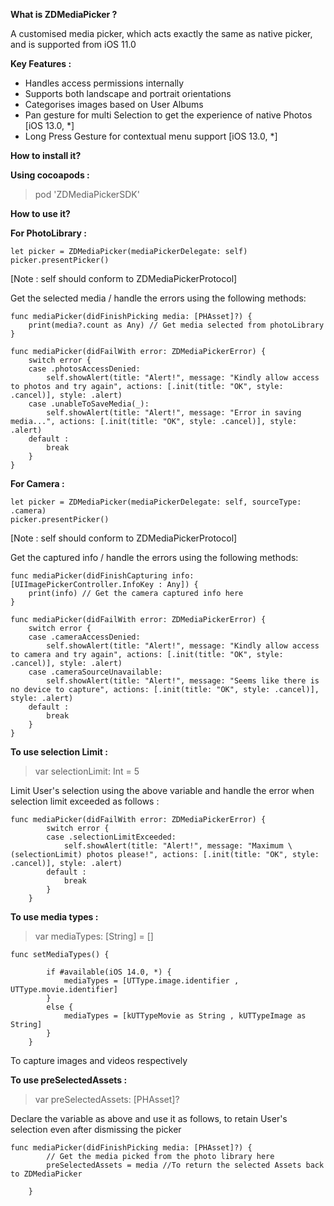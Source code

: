 **What is ZDMediaPicker ?**

A customised media picker, which acts exactly the same as native picker,  and is supported from iOS 11.0

**Key Features :**

- Handles access permissions internally
- Supports both landscape and portrait orientations
- Categorises images based on User Albums
- Pan gesture for multi Selection to get the experience of native Photos [iOS 13.0, *]
- Long Press Gesture for contextual menu support [iOS 13.0, *]

**How to install it?**

**Using cocoapods :**

> pod 'ZDMediaPickerSDK'



**How to use it?**

**For PhotoLibrary :** 
  ```
let picker = ZDMediaPicker(mediaPickerDelegate: self)
picker.presentPicker()
```


[Note : self should conform to ZDMediaPickerProtocol]

Get the selected media / handle the errors using the following methods:


    func mediaPicker(didFinishPicking media: [PHAsset]?) {
        print(media?.count as Any) // Get media selected from photoLibrary
    }
    
    func mediaPicker(didFailWith error: ZDMediaPickerError) {
        switch error {
        case .photosAccessDenied:
            self.showAlert(title: "Alert!", message: "Kindly allow access to photos and try again", actions: [.init(title: "OK", style: .cancel)], style: .alert)
        case .unableToSaveMedia(_):
            self.showAlert(title: "Alert!", message: "Error in saving media...", actions: [.init(title: "OK", style: .cancel)], style: .alert)
        default :
            break
        }
    }




**For Camera :** 

  ```
let picker = ZDMediaPicker(mediaPickerDelegate: self, sourceType: .camera)
 picker.presentPicker()
```


[Note : self should conform to ZDMediaPickerProtocol]

Get the captured info / handle the errors using the following methods:

    func mediaPicker(didFinishCapturing info: [UIImagePickerController.InfoKey : Any]) {
        print(info) // Get the camera captured info here
    }
    
    func mediaPicker(didFailWith error: ZDMediaPickerError) {
        switch error {
        case .cameraAccessDenied:
            self.showAlert(title: "Alert!", message: "Kindly allow access to camera and try again", actions: [.init(title: "OK", style: .cancel)], style: .alert)
        case .cameraSourceUnavailable:
            self.showAlert(title: "Alert!", message: "Seems like there is no device to capture", actions: [.init(title: "OK", style: .cancel)], style: .alert)
        default :
            break
        }
    }


**To use selection Limit :**

> var selectionLimit: Int = 5

Limit User's selection using the above variable and handle the error when selection limit exceeded as follows :

```
func mediaPicker(didFailWith error: ZDMediaPickerError) {
        switch error {
        case .selectionLimitExceeded:
            self.showAlert(title: "Alert!", message: "Maximum \(selectionLimit) photos please!", actions: [.init(title: "OK", style: .cancel)], style: .alert)
        default :
            break
        }
    }
```


**To use media types :**

> var mediaTypes: [String] = []
```
func setMediaTypes() {
        
        if #available(iOS 14.0, *) {
            mediaTypes = [UTType.image.identifier , UTType.movie.identifier]
        }
        else {
            mediaTypes = [kUTTypeMovie as String , kUTTypeImage as String]
        }
    }
```


To capture images and videos respectively

**To use preSelectedAssets :**

> var preSelectedAssets: [PHAsset]?

Declare the variable as above and use it as follows, to retain User's selection even after dismissing the picker

```
func mediaPicker(didFinishPicking media: [PHAsset]?) {
        // Get the media picked from the photo library here
        preSelectedAssets = media //To return the selected Assets back to ZDMediaPicker
        
    }
```

